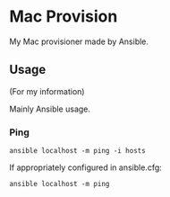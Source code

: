Mac Provision
================

My Mac provisioner made by Ansible.

## Usage

(For my information)

Mainly Ansible usage.

### Ping

```
ansible localhost -m ping -i hosts
```

If appropriately configured in ansible.cfg:
```
ansible localhost -m ping
```



